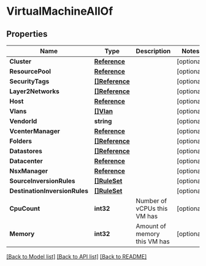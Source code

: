 # VirtualMachineAllOf

## Properties

Name | Type | Description | Notes
------------ | ------------- | ------------- | -------------
**Cluster** | [**Reference**](Reference.md) |  | [optional] 
**ResourcePool** | [**Reference**](Reference.md) |  | [optional] 
**SecurityTags** | [**[]Reference**](Reference.md) |  | [optional] 
**Layer2Networks** | [**[]Reference**](Reference.md) |  | [optional] 
**Host** | [**Reference**](Reference.md) |  | [optional] 
**Vlans** | [**[]Vlan**](Vlan.md) |  | [optional] 
**VendorId** | **string** |  | [optional] 
**VcenterManager** | [**Reference**](Reference.md) |  | [optional] 
**Folders** | [**[]Reference**](Reference.md) |  | [optional] 
**Datastores** | [**[]Reference**](Reference.md) |  | [optional] 
**Datacenter** | [**Reference**](Reference.md) |  | [optional] 
**NsxManager** | [**Reference**](Reference.md) |  | [optional] 
**SourceInversionRules** | [**[]RuleSet**](RuleSet.md) |  | [optional] 
**DestinationInversionRules** | [**[]RuleSet**](RuleSet.md) |  | [optional] 
**CpuCount** | **int32** | Number of vCPUs this VM has | [optional] 
**Memory** | **int32** | Amount of memory this VM has | [optional] 

[[Back to Model list]](../README.md#documentation-for-models) [[Back to API list]](../README.md#documentation-for-api-endpoints) [[Back to README]](../README.md)


